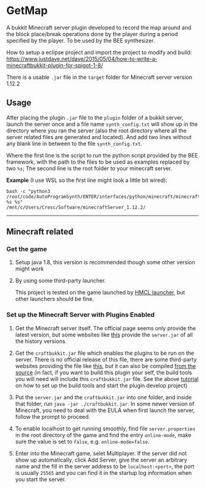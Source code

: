 # GetMap

A bukkit Minecraft server plugin developed to record the map around and the block place/break operations done by the player during a period specified by the player. To be used by the BEE synthesizer.

How to setup a eclipse project and import the project to modify and build: https://www.justdave.net/dave/2015/05/04/how-to-write-a-minecraftbukkit-plugin-for-spigot-1-8/

There is a usable `.jar` file in the `target` folder for Minecraft server version 1.12.2

## Usage

After placing the plugin `.jar` file to the `plugin` folder of a bukkit server, launch the server once and a file name `synth_config.txt` will show up in the directory where you ran the server (also the root directory where all the server related files are generated and located). And add two lines without any blank line in between to the file `synth_config.txt`. 

Where the first line is the script to run the python script provided by the BEE framework, with the path to the files to be used as examples replaced by two `%s`; The second line is the root folder to your minecraft server.

**Example** (I use WSL so the first line might look a little bit wired):

```
bash -c "python3 /root/code/AutoProgramSynth/ENTER/interfaces/python/minecraft/minecraft_call_c.py %s %s"
/mnt/c/Users/Cresc/Software/minecraftServer_1.12.2/
```

---

## Minecraft related

### Get the game

1. Setup java 1.8, this version is recommended though some other version might work

2. By using some third-party launcher. 
   
   This project is tested on the game launched by [HMCL launcher](https://hmcl.huangyuhui.net/), but other launchers should be fine.

### Set up the Minecraft Server with Plugins Enabled

1. Get the Minecraft server itself. The official page seems only provide the latest version, but some websites like [this](https://mcversions.net/) provide the `server.jar` of all the history versions.

2. Get the `craftbukkit.jar` file which enables the plugins to be run on the server. There is no official release of this file, there are some third-party websites providing the file like [this](https://getbukkit.org/download/craftbukkit), but it can also be compiled [from the source](https://www.spigotmc.org/wiki/buildtools/) (in fact, if you want to build this plugin your self, the build tools you will need will include this `craftbukkit.jar` file. See the above [tutorial](https://www.justdave.net/dave/2015/05/04/how-to-write-a-minecraftbukkit-plugin-for-spigot-1-8/) on how to set up the build tools and start the plugin develop project)

3. Put the `server.jar` and the `craftbukkit.jar` into one folder, and inside that folder, run `java -jar ./craftbukkit.jar`. In some newer version of Minecraft, you need to deal with the EULA when first launch the server, follow the prompt to proceed.

4. To enable localhost to get running smoothly, find file `server.properties` in the root directory of the game and find the entry `online-mode`, make sure the value is set to `false`, e.g. `online-mode=false`.

5. Enter into the Minecraft game, selet Multiplayer. If the server did not show up automatically, click Add Server, give the server an arbitrary name and the fill in the server address to be `localhost:<port>`, the port is usually `25565` and you can find it in the startup log information when you start the server.



